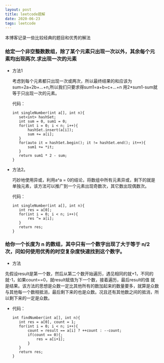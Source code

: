 ```yaml
---
layout: post
title: leetcode题解 
date: 2020-06-23
tags: leetcode    
---
```


本博客记录一些比较经典的题目和优秀的解法



### 给定一个非空整数数组，除了某个元素只出现一次以外，其余每个元素均出现两次.求出现一次的元素


- 方法1

  考虑到每个元素都只出现一次或两次，所以最终结果的和应该为sum=2a+2b+…+n,所以我们只要求得sum1=a+b+c+…+n 用2*sum1-sum就等于只出现一次的元素。  

  代码：  
  ```
  int singleNumber(int a[], int n){   
     set<int> hashSet;     
     int sum = 0, sum1 = 0;         
     for(int i = 0; i < n; i++){         
         hashSet.insert(a[i]);         
         sum += a[i];         
     }         
     for(auto it = hashSet.begin(); it != hashSet.end(); it++){         
         sum1 += *it;         
     }          
     return sum1 * 2 - sum;         
  }
  ```

  
- 方法2。

  巧妙地使用异或，利用a^a = 0的结论，将数组中所有元素异或，剩下的就是单独元素，该方法可以推广到一个元素出现奇数次，其它数出现偶数次。  

  代码：  

  `int singleNumber(int a[], int n){`     
  `   int res = a[0];`     
  `   for(int i = 0; i < n; i++){`     
  `       res ^= a[i];`     
  `   }`     
  `   return res;`     
  `}`     


### 给你一个长度为 n 的数组，其中只有一个数字出现了大于等于 n/2 次，问如何使用优秀的时空复杂度快速找到这个数字。

- 方法

先假设result是第一个数，然后从第二个数开始遍历，遇见相同的就+1，不同的就-1，如果count==0，就result赋值为下一个数，接着遍历，最后result的值 就是结果。该方法的思想是众数一定比其他所有的数加起来的数量要多，就算是众数与其他每一个数相抵消，最后剩下来的也是众数。况且还有其他数之间的抵消，所以剩下来的一定是众数。  


- 代码：  

  `int findNumber(int a[], int n){`     
  `   int res = a[0], count = 1;`     
  `   for(int i = 0; i < n; i++){`     
  `       count = result == a[i] ? ++count : --count;`       
  `       if(count == 0){;`     
  `           res = a[i+1];`      
  `       }`       
  `   }`     
  `   return res;`     
  `}`     

